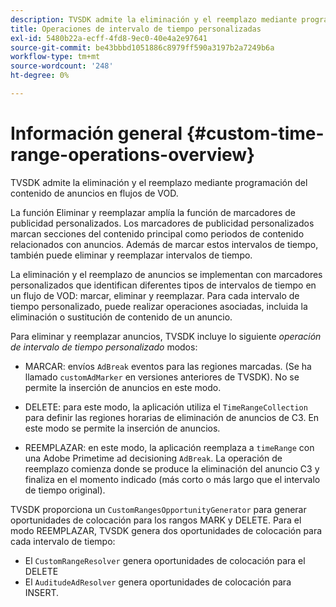 ```yaml
---
description: TVSDK admite la eliminación y el reemplazo mediante programación del contenido de anuncios en flujos de VOD.
title: Operaciones de intervalo de tiempo personalizadas
exl-id: 5480b22a-ecff-4fd8-9ec0-40e4a2e97641
source-git-commit: be43bbbd1051886c8979ff590a3197b2a7249b6a
workflow-type: tm+mt
source-wordcount: '248'
ht-degree: 0%

---
```


# Información general {#custom-time-range-operations-overview}

TVSDK admite la eliminación y el reemplazo mediante programación del contenido de anuncios en flujos de VOD.

La función Eliminar y reemplazar amplía la función de marcadores de publicidad personalizados. Los marcadores de publicidad personalizados marcan secciones del contenido principal como periodos de contenido relacionados con anuncios. Además de marcar estos intervalos de tiempo, también puede eliminar y reemplazar intervalos de tiempo.

<!--<a id="section_D3FE668CAF764DCC912373D5410C932C"></a>-->

La eliminación y el reemplazo de anuncios se implementan con marcadores personalizados que identifican diferentes tipos de intervalos de tiempo en un flujo de VOD: marcar, eliminar y reemplazar. Para cada intervalo de tiempo personalizado, puede realizar operaciones asociadas, incluida la eliminación o sustitución de contenido de un anuncio.

Para eliminar y reemplazar anuncios, TVSDK incluye lo siguiente *operación de intervalo de tiempo personalizado* modos:

* MARCAR: envíos `AdBreak` eventos para las regiones marcadas. (Se ha llamado `customAdMarker` en versiones anteriores de TVSDK). No se permite la inserción de anuncios en este modo.

* DELETE: para este modo, la aplicación utiliza el `TimeRangeCollection` para definir las regiones horarias de eliminación de anuncios de C3. En este modo se permite la inserción de anuncios.
* REEMPLAZAR: en este modo, la aplicación reemplaza a `timeRange` con una Adobe Primetime ad decisioning `AdBreak`. La operación de reemplazo comienza donde se produce la eliminación del anuncio C3 y finaliza en el momento indicado (más corto o más largo que el intervalo de tiempo original).

TVSDK proporciona un `CustomRangesOpportunityGenerator` para generar oportunidades de colocación para los rangos MARK y DELETE. Para el modo REEMPLAZAR, TVSDK genera dos oportunidades de colocación para cada intervalo de tiempo:

* El `CustomRangeResolver` genera oportunidades de colocación para el DELETE
* El `AuditudeAdResolver` genera oportunidades de colocación para INSERT.
